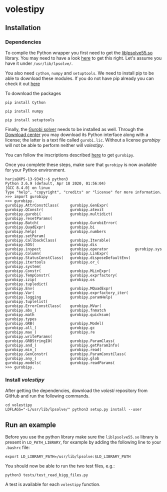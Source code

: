 # volestipy

## Installation

### Dependencies

To compile the Python wrapper you first need to get the [liblpsolve55.so](https://sourceforge.net/projects/lpsolve/) library. 
You may need to have a look [here](http://lpsolve.sourceforge.net/5.5/) to get this right. 
Let's assume you have it under `/usr/lib/lpsolve/`.

[//]: # (**Reminder**)
[//]: # (As I recall `lpsolve` is not that straightforward to get. )
[//]: # (I think it would be useful to describe a *how to get it* thoroughly. )


You also need `cython`, `numpy` and `setuptools`. We need to install pip to be able to download these modules. If you do not have pip already you can check it out [here](https://pip.pypa.io/en/stable/installation/)

To download the packages
```
pip install Cython
```
```
pip install numpy
```
```
pip install setuptools
```

Finally, the [Gurobi solver](https://www.gurobi.com/) needs to be installed as well.
Through the [Download center](https://www.gurobi.com/downloads/) you may download its Python interface along with a license; the latter is a text file called `gurobi.lic`.
Without a license *gurobipy* will not be able to perform neither will *volestipy*. 

You can follow the inscriptions described [here](https://support.gurobi.com/hc/en-us/articles/360044290292-Installing-Gurobi-for-Python) to get ```gurobipy```. 

Once you complete these steps, make sure that `gurobipy` is now available for your Python environment. 

```
haris@XPS-13-9343:~$ python3
Python 3.6.9 (default, Apr 18 2020, 01:56:04) 
[GCC 8.4.0] on linux
Type "help", "copyright", "credits" or "license" for more information.
>>> import gurobipy
>>> gurobipy.
gurobipy.AttrConstClass(     gurobipy.GenExpr(            gurobipy.QConstr(            gurobipy.atexit              gurobipy.gurobi(             gurobipy.multidict(          gurobipy.resetParams(
gurobipy.Batch(              gurobipy.GurobiError(        gurobipy.QuadExpr(           gurobipy.bi                  gurobipy.help(               gurobipy.numbers             gurobipy.setParam(
gurobipy.CallbackClass(      gurobipy.Iterable(           gurobipy.SOS(                gurobipy.dis                 gurobipy.inspect             gurobipy.operator            gurobipy.sys
gurobipy.Column(             gurobipy.LinExpr(            gurobipy.StatusConstClass(   gurobipy.disposeDefaultEnv(  gurobipy.itertools           gurobipy.or_(                gurobipy.system(
gurobipy.Constr(             gurobipy.MLinExpr(           gurobipy.TempConstr(         gurobipy.exprfactory(        gurobipy.izip(               gurobipy.os                  gurobipy.tupledict(
gurobipy.Env(                gurobipy.MQuadExpr(          gurobipy.Var(                gurobipy.exprfactory_iter(   gurobipy.logging             gurobipy.paramHelp(          gurobipy.tuplelist(
gurobipy.ErrorConstClass(    gurobipy.MVar(               gurobipy.abs_(               gurobipy.fnmatch             gurobipy.math                gurobipy.quicksum(           gurobipy.types
gurobipy.GRB(                gurobipy.Model(              gurobipy.all_(               gurobipy.gc                  gurobipy.max_(               gurobipy.re                  gurobipy.writeParams(
gurobipy.GRBStringIO(        gurobipy.ParamClass(         gurobipy.and_(               gurobipy.getParamInfo(       gurobipy.min_(               gurobipy.read(               
gurobipy.GenConstr(          gurobipy.ParamConstClass(    gurobipy.any_(               gurobipy.glob                gurobipy.models(             gurobipy.readParams(         
>>> gurobipy.
```


### Install *volestipy*

After getting the dependencies, download the *volesti* repository from GitHub and run the following commands.

```
cd volestipy
LDFLAGS="-L/usr/lib/lpsolve/" python3 setup.py install --user
```

## Run an example
Before you use the python library make sure the `liblpsolve55.so` library is present in `LD_PATH_LIBRARY`, for example by adding the following line to your `.bashrc` file:

```
export LD_LIBRARY_PATH=/usr/lib/lpsolve:$LD_LIBRARY_PATH
```
You should now be able to run the two test files, e.g.:
```
python3 tests/test_read_bigg_files.py
```

A test is available for each ```volestipy``` function.
